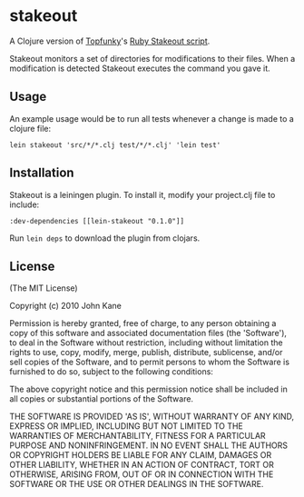 # stakeout

A Clojure version of [Topfunky](http://github.com/topfunky)'s [Ruby Stakeout script](http://github.com/topfunky/stakeout).

Stakeout monitors a set of directories for modifications to their files. When a modification
is detected Stakeout executes the command you gave it.

## Usage

An example usage would be to run all tests whenever a change is made to a clojure file:

    lein stakeout 'src/*/*.clj test/*/*.clj' 'lein test'

## Installation

Stakeout is a leiningen plugin. To install it, modify your project.clj file to include:

    :dev-dependencies [[lein-stakeout "0.1.0"]]

Run `lein deps` to download the plugin from clojars.

## License

(The MIT License)

Copyright (c) 2010 John Kane

Permission is hereby granted, free of charge, to any person obtaining
a copy of this software and associated documentation files (the
'Software'), to deal in the Software without restriction, including
without limitation the rights to use, copy, modify, merge, publish,
distribute, sublicense, and/or sell copies of the Software, and to
permit persons to whom the Software is furnished to do so, subject to
the following conditions:

The above copyright notice and this permission notice shall be
included in all copies or substantial portions of the Software.

THE SOFTWARE IS PROVIDED 'AS IS', WITHOUT WARRANTY OF ANY KIND,
EXPRESS OR IMPLIED, INCLUDING BUT NOT LIMITED TO THE WARRANTIES OF
MERCHANTABILITY, FITNESS FOR A PARTICULAR PURPOSE AND NONINFRINGEMENT.
IN NO EVENT SHALL THE AUTHORS OR COPYRIGHT HOLDERS BE LIABLE FOR ANY
CLAIM, DAMAGES OR OTHER LIABILITY, WHETHER IN AN ACTION OF CONTRACT,
TORT OR OTHERWISE, ARISING FROM, OUT OF OR IN CONNECTION WITH THE
SOFTWARE OR THE USE OR OTHER DEALINGS IN THE SOFTWARE.
